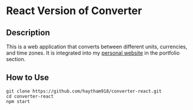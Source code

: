 # React Version of Converter
## Description  
This is a web application that converts between different units, currencies, and time zones. It is integrated into my [personal website](https://haythamtang.com/#portfolio) in the portfolio section.
## How to Use
```
git clone https://github.com/haytham918/converter-react.git
cd converter-react
npm start
```
